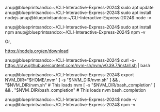 anup@blueprintsandco:~/CLI-Interactive-Express-2024$ sudo apt update
anup@blueprintsandco:~/CLI-Interactive-Express-2024$ sudo apt install nodejs
anup@blueprintsandco:~/CLI-Interactive-Express-2024$ node -v

anup@blueprintsandco:~/CLI-Interactive-Express-2024$ sudo apt install npm
anup@blueprintsandco:~/CLI-Interactive-Express-2024$ npm -v

Or,

https://nodejs.org/en/download

anup@blueprintsandco:~/CLI-Interactive-Express-2024$ curl -o- https://raw.githubusercontent.com/nvm-sh/nvm/v0.39.7/install.sh | bash

anup@blueprintsandco:~/CLI-Interactive-Express-2024$ export NVM_DIR="$HOME/.nvm"
[ -s "$NVM_DIR/nvm.sh" ] && \. "$NVM_DIR/nvm.sh"  # This loads nvm
[ -s "$NVM_DIR/bash_completion" ] && \. "$NVM_DIR/bash_completion"  # This loads nvm bash_completion

anup@blueprintsandco:~/CLI-Interactive-Express-2024$ node -v
anup@blueprintsandco:~/CLI-Interactive-Express-2024$ npm -v
